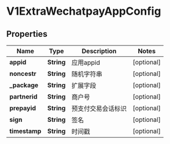 
# V1ExtraWechatpayAppConfig

## Properties
Name | Type | Description | Notes
------------ | ------------- | ------------- | -------------
**appid** | **String** | 应用appid |  [optional]
**noncestr** | **String** | 随机字符串 |  [optional]
**_package** | **String** | 扩展字段 |  [optional]
**partnerid** | **String** | 商户号 |  [optional]
**prepayid** | **String** | 预支付交易会话标识 |  [optional]
**sign** | **String** | 签名 |  [optional]
**timestamp** | **String** | 时间戳 |  [optional]



